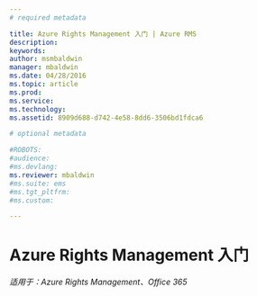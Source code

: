 ```yaml
---
# required metadata

title: Azure Rights Management 入门 | Azure RMS
description:
keywords:
author: msmbaldwin
manager: mbaldwin
ms.date: 04/28/2016
ms.topic: article
ms.prod:
ms.service:
ms.technology:
ms.assetid: 8909d688-d742-4e58-8dd6-3506bd1fdca6

# optional metadata

#ROBOTS:
#audience:
#ms.devlang:
ms.reviewer: mbaldwin
#ms.suite: ems
#ms.tgt_pltfrm:
#ms.custom:

---
```


# Azure Rights Management 入门

*适用于：Azure Rights Management、Office 365*



<!--HONumber=Apr16_HO4-->



